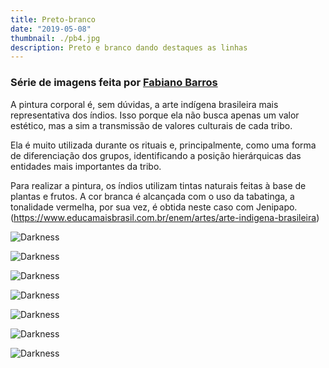 ```yaml
---
title: Preto-branco
date: "2019-05-08"
thumbnail: ./pb4.jpg
description: Preto e branco dando destaques as linhas
---
```


### Série de imagens feita por [Fabiano Barros](https://www.instagram.com/fabianotrama/)

A pintura corporal é, sem dúvidas, a arte indígena brasileira mais representativa dos índios. Isso porque ela não busca apenas um valor estético, mas a sim a transmissão de valores culturais de cada tribo. 

Ela é muito utilizada durante os rituais e, principalmente, como uma forma de diferenciação dos grupos, identificando a posição hierárquicas das entidades mais importantes da tribo.

Para realizar a pintura, os índios utilizam tintas naturais feitas à base de plantas e frutos. A cor branca é alcançada com o uso da tabatinga, a tonalidade vermelha, por sua vez, é obtida neste caso com Jenipapo.
 (https://www.educamaisbrasil.com.br/enem/artes/arte-indigena-brasileira)


<div class="kg-card kg-image-card kg-width-full">

![Darkness](./pb1.jpg)

</div>

<div class="kg-card kg-image-card kg-width-full">

![Darkness](./pb2.jpg)

</div>

<div class="kg-card kg-image-card kg-width-full">

![Darkness](./pb3.jpg)

</div>

<div class="kg-card kg-image-card kg-width-full">

![Darkness](./pb3.jpg)

</div>

<div class="kg-card kg-image-card kg-width-full">

![Darkness](./pb4.jpg)

</div>
<div class="kg-card kg-image-card kg-width-full">

![Darkness](./pb5.jpg)

</div>

<div class="kg-card kg-image-card kg-width-full">

![Darkness](./pb8.jpg)

</div>
